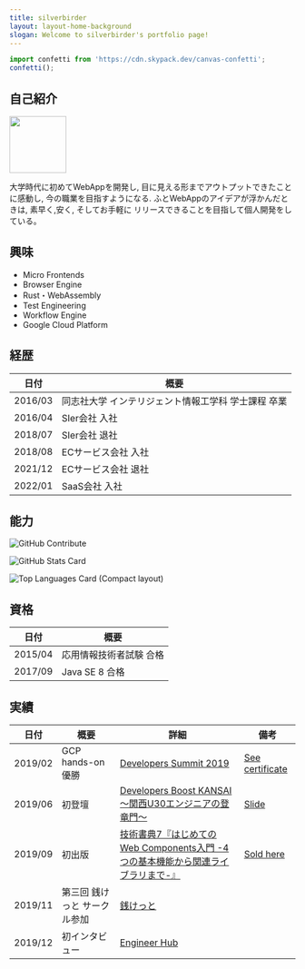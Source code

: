 ```yaml
---
title: silverbirder
layout: layout-home-background
slogan: Welcome to silverbirder's portfolio page!
---
```


```js script
import confetti from 'https://cdn.skypack.dev/canvas-confetti';
confetti();
```

## 自己紹介

<img src="https://res.cloudinary.com/silverbirder/image/fetch/c_fill,g_face,w_100/r_max/f_auto/https%3A%2F%2Fgoogle-account-photo.vercel.app%2Fapi%2F%3Faccount_id%3D101722346324226588907" style="width: 100px"/>

大学時代に初めてWebAppを開発し, 目に見える形までアウトプットできたことに感動し, 今の職業を目指すようになる. ふとWebAppのアイデアが浮かんだときは, 素早く,安く, そしてお手軽に リリースできることを目指して個人開発をしている。

## 興味

* Micro Frontends
* Browser Engine
* Rust・WebAssembly
* Test Engineering
* Workflow Engine
* Google Cloud Platform

## 経歴

|日付|概要|
|--|--|
|2016/03|同志社大学 インテリジェント情報工学科 学士課程 卒業|
|2016/04|SIer会社 入社|
|2018/07|SIer会社 退社|
|2018/08|ECサービス会社 入社|
|2021/12|ECサービス会社 退社|
|2022/01|SaaS会社 入社|

## 能力

![GitHub Contribute](https://grass-graph.appspot.com/images/Silver-birder.png)

![GitHub Stats Card](https://github-readme-stats.vercel.app/api?username=Silver-birder&count_private=true&show_icons=true)

![Top Languages Card (Compact layout)](https://github-readme-stats.vercel.app/api/top-langs/?username=Silver-birder&layout=compact)

## 資格

|日付|概要|
|--|--|
|2015/04|応用情報技術者試験 合格|
|2017/09|Java SE 8 合格|

## 実績

|日付|概要|詳細|備考|
|--|--|--|--|
|2019/02|GCP hands-on 優勝|[Developers Summit 2019](https://event.shoeisha.jp/devsumi/20190214/session/2015/)|[See certificate](https://res.cloudinary.com/silverbirder/image/upload/v1551278903/Accomplish%C2%ADments/developers_summit_2019_gcp_handson.jpg)|
|2019/06|初登壇|[Developers Boost KANSAI ～関西U30エンジニアの登竜門～](https://event.shoeisha.jp/devboost/20190615/timetable#tt1810)|[Slide](https://www.slideshare.net/monotaro-itd-pr/ss-150331504)|
|2019/09|初出版|[技術書典7『はじめてのWeb Components入門 -4つの基本機能から関連ライブラリまで-』](https://techbookfest.org/event/tbf07/circle/5117648689954816)|[Sold here](https://www.amazon.co.jp/dp/B08CY2QCFV/)|
|2019/11|第三回 銭けっと サークル参加|[銭けっと](https://zeniket.jimdofree.com/)||
|2019/12|初インタビュー|[Engineer Hub](https://employment.en-japan.com/engineerhub/entry/2019/12/19/103000)||